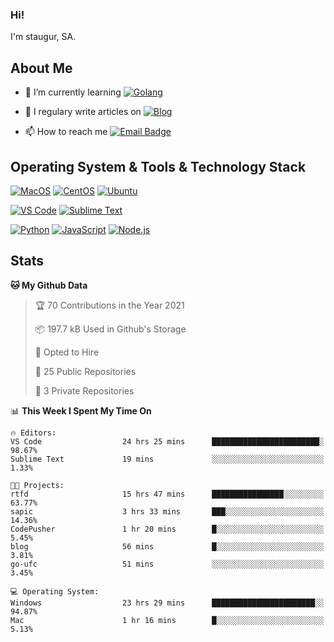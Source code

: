 ### Hi!

I'm staugur, SA.

## About Me

- 🌱 I’m currently learning [![Golang](https://img.shields.io/badge/-Go-7fd5ea?logo=go)](https:/golang.org/)

- 📝 I regulary write articles on [![Blog](https://img.shields.io/badge/-Blog-629ccd?style=for-the-badge&logo=python&logoColor=ffffff)](https://blog.saintic.com)

- 📫 How to reach me [![Email Badge](https://img.shields.io/badge/-email-c14438?style=for-the-badge&logo=Gmail&logoColor=ffffff)](mailto:me@tcw.im)

## Operating System & Tools & Technology Stack

[![MacOS](https://img.shields.io/badge/macOS-Catalina-292e33?style=flat-square&logo=apple&logoColor=ffffff)](https://www.apple.com/macos/catalina/)
[![CentOS](https://img.shields.io/badge/CentOS-7.0-292e33?style=flat-square&logo=CentOS&logoColor=)](https://www.centos.org/)
[![Ubuntu](https://img.shields.io/badge/Ubuntu-18-292e33?style=flat-square&logo=Ubuntu&logoColor=e95420)](https://www.ubuntu.com/)

[![VS Code](https://img.shields.io/badge/IDE-VSCode-292e33?style=flat-square&logo=Visual-studio-code)](https://code.visualstudio.com/)
[![Sublime Text](https://img.shields.io/badge/IDE-SublimeText-black?style=flat-square&logo=Sublime+Text)](https://www.sublimetext.com/)


[![Python](https://img.shields.io/badge/-Python-3776AB?style=flat-square&logo=python&logoColor=ffffff)](https://www.python.org/)
[![JavaScript](https://img.shields.io/badge/-JavaScript-%23F7DF1C?style=flat-square&logo=javascript&logoColor=000000&labelColor=%23F7DF1C&color=%23FFCE5A)](https://www.javascript.com/)
[![Node.js](https://img.shields.io/badge/-Node.js-00ADD8?style=flat-square&logo=node.js&logoColor=ffffff)](https://nodejs.org/)

## Stats

<!--START_SECTION:waka-->
**🐱 My Github Data** 

> 🏆 70 Contributions in the Year 2021
 > 
> 📦 197.7 kB Used in Github's Storage 
 > 
> 💼 Opted to Hire
 > 
> 📜 25 Public Repositories 
 > 
> 🔑 3 Private Repositories  
 > 
📊 **This Week I Spent My Time On** 

```text
🔥 Editors: 
VS Code                  24 hrs 25 mins      ████████████████████████░   98.67% 
Sublime Text             19 mins             ░░░░░░░░░░░░░░░░░░░░░░░░░   1.33%

🐱‍💻 Projects: 
rtfd                     15 hrs 47 mins      ████████████████░░░░░░░░░   63.77% 
sapic                    3 hrs 33 mins       ███░░░░░░░░░░░░░░░░░░░░░░   14.36% 
CodePusher               1 hr 20 mins        █░░░░░░░░░░░░░░░░░░░░░░░░   5.45% 
blog                     56 mins             █░░░░░░░░░░░░░░░░░░░░░░░░   3.81% 
go-ufc                   51 mins             ░░░░░░░░░░░░░░░░░░░░░░░░░   3.45%

💻 Operating System: 
Windows                  23 hrs 29 mins      ███████████████████████░░   94.87% 
Mac                      1 hr 16 mins        █░░░░░░░░░░░░░░░░░░░░░░░░   5.13%

```


<!--END_SECTION:waka-->
